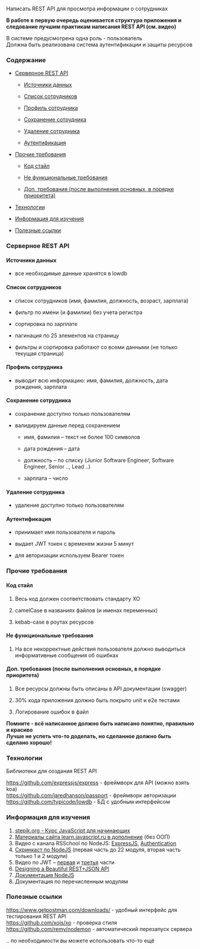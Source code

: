 Написать REST API для просмотра информации о сотрудниках

**В работе в первую очередь оценивается структура приложения и следование лучшим практикам написания REST API (см. видео)**

В системе предусмотрена одна роль - пользователь  
Должна быть реализована система аутентификации и защиты ресурсов

### Содержание

<!---toc start-->

* [Серверное REST API](#серверное-rest-api)

  * [Источники данных](#источники-данных)

  * [Список сотрудников](#список-сотрудников)

  * [Профиль сотрудника](#профиль-сотрудника)

  * [Сохранение сотрудника](#сохранение-сотрудника)

  * [Удаление сотрудника](#удаление-сотрудника)

  * [Аутентификация](#аутентификация)

* [Прочие требования](#прочие-требования)

  * [Код стайл](#код-стайл)

  * [Не функциональные требования](#не-функциональные-требования)

  * [Доп. требования (после выполнения основных, в порядке приоритета)](#доп-требования-после-выполнения-основных-в-порядке-приоритета)

* [Технологии](#технологии)

* [Информация для изучения](#информация-для-изучения)

* [Полезные ссылки](#полезные-ссылки)

<!---toc end-->

### Серверное REST API

#### Источники данных

- все необходимые данные хранятся в lowdb

#### Список сотрудников

- список сотрудников (имя, фамилия, должность, возраст, зарплата)

- фильтр по имени (и фамилии) без учета регистра

- сортировка по зарплате

- пагинация по 25 элементов на страницу

- фильтры и сортировка работают со всеми данными (не только текущая страница)

#### Профиль сотрудника

- выводит всю информацию: имя, фамилия, должность, дата рождения, зарплата

#### Сохранение сотрудника

- сохранение доступно только пользователям

- валидируем данные перед сохранением

    - имя, фамилия – текст не более 100 символов
    
    - дата рождения – дата

    - должность – по списку (Junior Software Engineer, Software Engineer, Senior .., Lead ..)
    
    - зарплата – число

#### Удаление сотрудника

- удаление доступно только пользователям

#### Аутентификация

- принимает имя пользователя и пароль

- выдает JWT токен с временем жизни 5 минут

- для авторизации используем Bearer токен

### Прочие требования

#### Код стайл

1. Весь код должен соответствовать стандарту XO

2. camelCase в названиях файлов (и именах переменных)

3. kebab-case в роутах ресурсов

#### Не функциональные требования

1. На все некорректные действия пользователя должно выводиться информативные сообщения об ошибках

#### Доп. требования (после выполнения основных, в порядке приоритета)

1. Все ресурсы должны быть описаны в API документации (swagger)

2. 30% кода приложения должно быть покрыто unit и e2e тестами

3. Логирование ошибок в файл

**Помните - всё написанное должно быть написано понятно, правильно и красиво  
Лучше не успеть что-то доделать, но сделанное должно быть сделано хорошо!**

### Технологии

Библиотеки для создания REST API

https://github.com/expressjs/express - фреймворк для API (можно взять koa)  
https://github.com/jaredhanson/passport - фреймворк авторизации  
https://github.com/typicode/lowdb - БД с удобным интерфейсом  

### Информация для изучения

1. [stepik.org - Курс JavaScript для начинающих](https://stepik.org/course/2223)
2. [Материалы сайта learn.javascript.ru в дополнение](http://learn.javascript.ru) (без ООП)
3. Видео с канала RSSchool по NodeJS: [ExpressJS](https://www.youtube.com/watch?v=C8fSG6a9Sjc), [Authentication](https://www.youtube.com/watch?v=K0K4bCQAfUM)
4. [Скринкаст по NodeJS](http://learn.javascript.ru/screencast/nodejs) (первая часть до 22 модуля, вторая часть только 1 и 2 модули)
5. Видео по JWT – [первая](https://www.youtube.com/watch?v=vQldMjSJ6-w) и [третья](https://www.youtube.com/watch?v=_BSag4ABBMY) части
6. [Designing a Beautiful REST+JSON API](https://www.youtube.com/watch?v=5WXYw4J4QOU)
7. [Документация NodeJS](https://nodejs.org/dist/latest-v11.x/docs/api/)
8. Документация по перечисленным модулям

### Полезные ссылки

https://www.getpostman.com/downloads/ - удобный интерфейс для тестирования REST API  
https://github.com/xojs/xo - проверка стиля  
https://github.com/remy/nodemon - автоматический перезапуск сервера
 
.. по необходимости вы можете использовать что-то ещё

